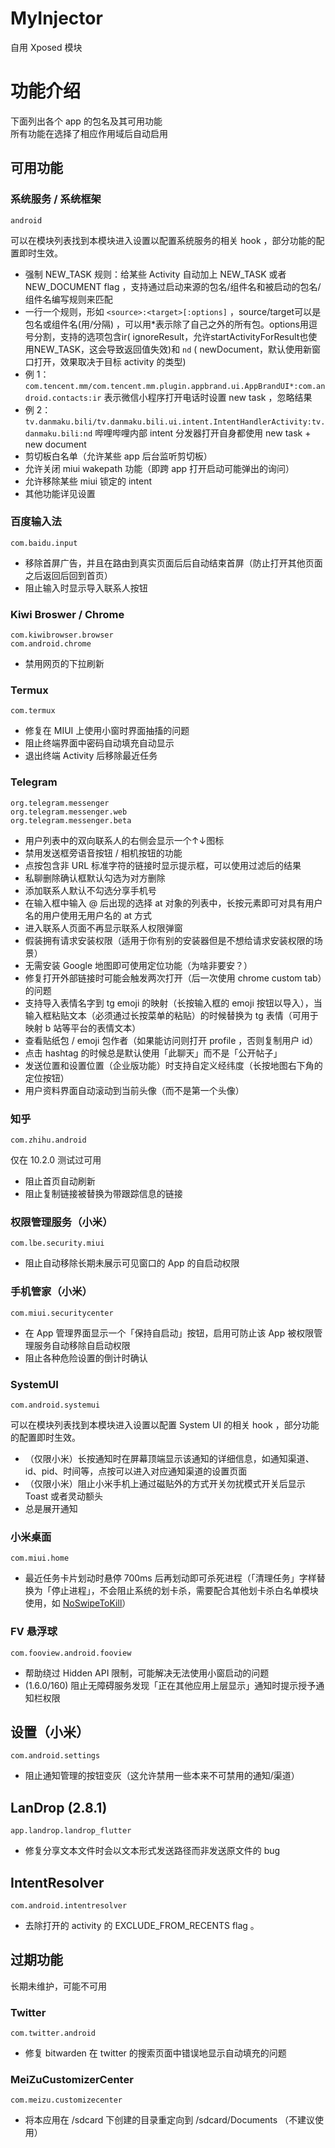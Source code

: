 # MyInjector

自用 Xposed 模块

# 功能介绍

下面列出各个 app 的包名及其可用功能  
所有功能在选择了相应作用域后自动启用

## 可用功能

### 系统服务 / 系统框架

```
android
```

可以在模块列表找到本模块进入设置以配置系统服务的相关 hook ，部分功能的配置即时生效。

- 强制 NEW_TASK 规则：给某些 Activity 自动加上 NEW_TASK 或者 NEW_DOCUMENT flag
  ，支持通过启动来源的包名/组件名和被启动的包名/组件名编写规则来匹配
- 一行一个规则，形如 `<source>:<target>[:options]` ，source/target可以是包名或组件名(用/分隔)
  ，可以用*表示除了自己之外的所有包。options用逗号分割，支持的选项包含ir(
  ignoreResult，允许startActivityForResult也使用NEW_TASK，这会导致返回值失效)和 `nd` (
  newDocument，默认使用新窗口打开，效果取决于目标 activity 的类型)
- 例 1： `com.tencent.mm/com.tencent.mm.plugin.appbrand.ui.AppBrandUI*:com.android.contacts:ir`
  表示微信小程序打开电话时设置 new task ，忽略结果
- 例 2： `tv.danmaku.bili/tv.danmaku.bili.ui.intent.IntentHandlerActivity:tv.danmaku.bili:nd` 哔哩哔哩内部
  intent 分发器打开自身都使用 new task + new document
- 剪切板白名单（允许某些 app 后台监听剪切板）
- 允许关闭 miui wakepath 功能（即跨 app 打开启动可能弹出的询问）
- 允许移除某些 miui 锁定的 intent
- 其他功能详见设置

### 百度输入法

```
com.baidu.input
```

- 移除首屏广告，并且在路由到真实页面后后自动结束首屏（防止打开其他页面之后返回后回到首页）
- 阻止输入时显示导入联系人按钮

### Kiwi Broswer / Chrome

```
com.kiwibrowser.browser
com.android.chrome
```

- 禁用网页的下拉刷新

### Termux

```
com.termux
```

- 修复在 MIUI 上使用小窗时界面抽搐的问题
- 阻止终端界面中密码自动填充自动显示
- 退出终端 Activity 后移除最近任务

### Telegram

```
org.telegram.messenger
org.telegram.messenger.web
org.telegram.messenger.beta
```

- 用户列表中的双向联系人的右侧会显示一个↑↓图标
- 禁用发送框旁语音按钮 / 相机按钮的功能
- 点按包含非 URL 标准字符的链接时显示提示框，可以使用过滤后的结果
- 私聊删除确认框默认勾选为对方删除
- 添加联系人默认不勾选分享手机号
- 在输入框中输入 @ 后出现的选择 at 对象的列表中，长按元素即可对具有用户名的用户使用无用户名的 at 方式
- 进入联系人页面不再显示联系人权限弹窗
- 假装拥有请求安装权限（适用于你有别的安装器但是不想给请求安装权限的场景）
- 无需安装 Google 地图即可使用定位功能（为啥非要安？）
- 修复打开外部链接时可能会触发两次打开（后一次使用 chrome custom tab）的问题
- 支持导入表情名字到 tg emoji 的映射（长按输入框的 emoji 按钮以导入），当输入框粘贴文本（必须通过长按菜单的粘贴）的时候替换为 tg 表情（可用于映射 b 站等平台的表情文本）
- 查看贴纸包 / emoji 包作者（如果能访问则打开 profile ，否则复制用户 id）
- 点击 hashtag 的时候总是默认使用「此聊天」而不是「公开帖子」
- 发送位置和设置位置（企业版功能）时支持自定义经纬度（长按地图右下角的定位按钮）
- 用户资料界面自动滚动到当前头像（而不是第一个头像）

### 知乎

```
com.zhihu.android
```

仅在 10.2.0 测试过可用

- 阻止首页自动刷新
- 阻止复制链接被替换为带跟踪信息的链接

### 权限管理服务（小米）

```
com.lbe.security.miui
```

- 阻止自动移除长期未展示可见窗口的 App 的自启动权限

### 手机管家（小米）

```
com.miui.securitycenter
```

- 在 App 管理界面显示一个「保持自启动」按钮，启用可防止该 App 被权限管理服务自动移除自启动权限
- 阻止各种危险设置的倒计时确认

### SystemUI

```
com.android.systemui
```

可以在模块列表找到本模块进入设置以配置 System UI 的相关 hook ，部分功能的配置即时生效。

- （仅限小米）长按通知时在屏幕顶端显示该通知的详细信息，如通知渠道、id、pid、时间等，点按可以进入对应通知渠道的设置页面
- （仅限小米）阻止小米手机上通过磁贴外的方式开关勿扰模式开关后显示 Toast 或者灵动额头
- 总是展开通知

### 小米桌面

```
com.miui.home
```

- 最近任务卡片划动时悬停 700ms
  后再划动即可杀死进程（「清理任务」字样替换为「停止进程」，不会阻止系统的划卡杀，需要配合其他划卡杀白名单模块使用，如 [NoSwipeToKill](https://github.com/dantmnf/NoSwipeToKill)）

### FV 悬浮球

```
com.fooview.android.fooview
```

- 帮助绕过 Hidden API 限制，可能解决无法使用小窗启动的问题
- (1.6.0/160) 阻止无障碍服务发现「正在其他应用上层显示」通知时提示授予通知栏权限

## 设置（小米）

```
com.android.settings
```

- 阻止通知管理的按钮变灰（这允许禁用一些本来不可禁用的通知/渠道）

## LanDrop (2.8.1)

```
app.landrop.landrop_flutter
```

- 修复分享文本文件时会以文本形式发送路径而非发送原文件的 bug

## IntentResolver

```
com.android.intentresolver
```

- 去除打开的 activity 的 EXCLUDE_FROM_RECENTS flag 。

## 过期功能

长期未维护，可能不可用

### Twitter

```
com.twitter.android
```

- 修复 bitwarden 在 twitter 的搜索页面中错误地显示自动填充的问题

### MeiZuCustomizerCenter

```
com.meizu.customizecenter
```

- 将本应用在 /sdcard 下创建的目录重定向到 /sdcard/Documents （不建议使用）
